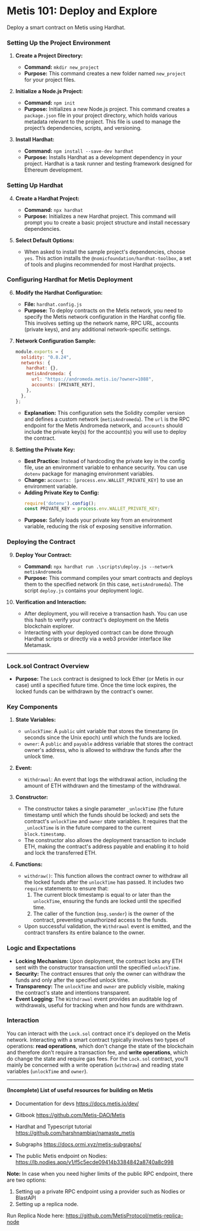 # Metis 101: Deploy and Explore

Deploy a smart contract on Metis using Hardhat. 


### Setting Up the Project Environment

1. **Create a Project Directory:**
   - **Command:** `mkdir new_project`
   - **Purpose:** This command creates a new folder named `new_project` for your project files.
     
2. **Initialize a Node.js Project:**
   - **Command:** `npm init`
   - **Purpose:** Initializes a new Node.js project. This command creates a `package.json` file in your project directory, which holds various metadata relevant to the project. This file is used to manage the project’s dependencies, scripts, and versioning.

3. **Install Hardhat:**
   - **Command:** `npm install --save-dev hardhat`
   - **Purpose:** Installs Hardhat as a development dependency in your project. Hardhat is a task runner and testing framework designed for Ethereum development.

### Setting Up Hardhat

4. **Create a Hardhat Project:**
   - **Command:** `npx hardhat`
   - **Purpose:** Initializes a new Hardhat project. This command will prompt you to create a basic project structure and install necessary dependencies.

5. **Select Default Options:**
   - When asked to install the sample project's dependencies, choose `yes`. This action installs the `@nomicfoundation/hardhat-toolbox`, a set of tools and plugins recommended for most Hardhat projects.

### Configuring Hardhat for Metis Deployment

6. **Modify the Hardhat Configuration:**
   - **File:** `hardhat.config.js`
   - **Purpose:** To deploy contracts on the Metis network, you need to specify the Metis network configuration in the Hardhat config file. This involves setting up the network name, RPC URL, accounts (private keys), and any additional network-specific settings.

7. **Network Configuration Sample:**
   ```javascript
   module.exports = {
     solidity: "0.8.24",
     networks: {
       hardhat: {},
       metisAndromeda: {
         url: "https://andromeda.metis.io/?owner=1088",
         accounts: [PRIVATE_KEY],
       },
     },
   };
   ```
   - **Explanation:** This configuration sets the Solidity compiler version and defines a custom network (`metisAndromeda`). The `url` is the RPC endpoint for the Metis Andromeda network, and `accounts` should include the private key(s) for the account(s) you will use to deploy the contract.

8. **Setting the Private Key:**
   - **Best Practice:** Instead of hardcoding the private key in the config file, use an environment variable to enhance security. You can use `dotenv` package for managing environment variables.
   - **Change:** `accounts: [process.env.WALLET_PRIVATE_KEY]` to use an environment variable.
   - **Adding Private Key to Config:**
     ```javascript
     require('dotenv').config();
     const PRIVATE_KEY = process.env.WALLET_PRIVATE_KEY;
     ```
   - **Purpose:** Safely loads your private key from an environment variable, reducing the risk of exposing sensitive information.

### Deploying the Contract

9. **Deploy Your Contract:**
   - **Command:** `npx hardhat run .\scripts\deploy.js --network metisAndromeda`
   - **Purpose:** This command compiles your smart contracts and deploys them to the specified network (in this case, `metisAndromeda`). The script `deploy.js` contains your deployment logic.

10. **Verification and Interaction:**
    - After deployment, you will receive a transaction hash. You can use this hash to verify your contract's deployment on the Metis blockchain explorer.
    - Interacting with your deployed contract can be done through Hardhat scripts or directly via a web3 provider interface like Metamask.
______

### Lock.sol Contract Overview

- **Purpose:** The `Lock` contract is designed to lock Ether (or Metis in our case) until a specified future time. Once the time lock expires, the locked funds can be withdrawn by the contract's owner.

### Key Components

1. **State Variables:**
   - `unlockTime`: A `public` uint variable that stores the timestamp (in seconds since the Unix epoch) until which the funds are locked.
   - `owner`: A `public` and `payable` address variable that stores the contract owner's address, who is allowed to withdraw the funds after the unlock time.

2. **Event:**
   - `Withdrawal`: An event that logs the withdrawal action, including the amount of ETH withdrawn and the timestamp of the withdrawal.

3. **Constructor:**
   - The constructor takes a single parameter `_unlockTime` (the future timestamp until which the funds should be locked) and sets the contract's `unlockTime` and `owner` state variables. It requires that the `_unlockTime` is in the future compared to the current `block.timestamp`.
   - The constructor also allows the deployment transaction to include ETH, making the contract's address payable and enabling it to hold and lock the transferred ETH.

4. **Functions:**
   - `withdraw()`: This function allows the contract owner to withdraw all the locked funds after the `unlockTime` has passed. It includes two `require` statements to ensure that:
     1. The current block timestamp is equal to or later than the `unlockTime`, ensuring the funds are locked until the specified time.
     2. The caller of the function (`msg.sender`) is the owner of the contract, preventing unauthorized access to the funds.
   - Upon successful validation, the `Withdrawal` event is emitted, and the contract transfers its entire balance to the owner.

### Logic and Expectations

- **Locking Mechanism:** Upon deployment, the contract locks any ETH sent with the constructor transaction until the specified `unlockTime`.
- **Security:** The contract ensures that only the owner can withdraw the funds and only after the specified unlock time.
- **Transparency:** The `unlockTime` and `owner` are publicly visible, making the contract's state and intentions transparent.
- **Event Logging:** The `Withdrawal` event provides an auditable log of withdrawals, useful for tracking when and how funds are withdrawn.

### Interaction
You can interact with the `Lock.sol` contract once it's deployed on the Metis network. Interacting with a smart contract typically involves two types of operations: **read operations**, which don't change the state of the blockchain and therefore don't require a transaction fee, and **write operations**, which do change the state and require gas fees. For the `Lock.sol` contract, you'll mainly be concerned with a write operation (`withdraw`) and reading state variables (`unlockTime` and `owner`).

______
#### (Incomplete) List of useful resources for building on Metis

- Documentation for devs
https://docs.metis.io/dev/

- Gitbook
https://github.com/Metis-DAO/Metis

- Hardhat and Typescript tutorial
https://github.com/harshnambiar/namaste_metis

- Subgraphs
https://docs.ormi.xyz/metis-subgraphs/

- The public Metis endpoint on Nodies:
https://lb.nodies.app/v1/f5c5ecde09414b3384842a8740a8c998

**Note:** In case when you need higher limits of the public RPC endpoint, there are two options:
1. Setting up a private RPC endpoint using a provider such as Nodies or BlastAPI
2. Setting up a replica node. 

Run Replica Node here: https://github.com/MetisProtocol/metis-replica-node




